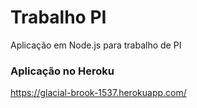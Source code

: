 # Trabalho PI
Aplicação em Node.js para trabalho de PI

### Aplicação no Heroku
https://glacial-brook-1537.herokuapp.com/